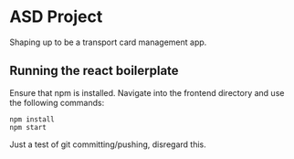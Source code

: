 # ASD Project

Shaping up to be a transport card management app.

## Running the react boilerplate

Ensure that npm is installed. Navigate into the frontend directory and use the following commands:
```
npm install
npm start
```

Just a test of git committing/pushing, disregard this.
